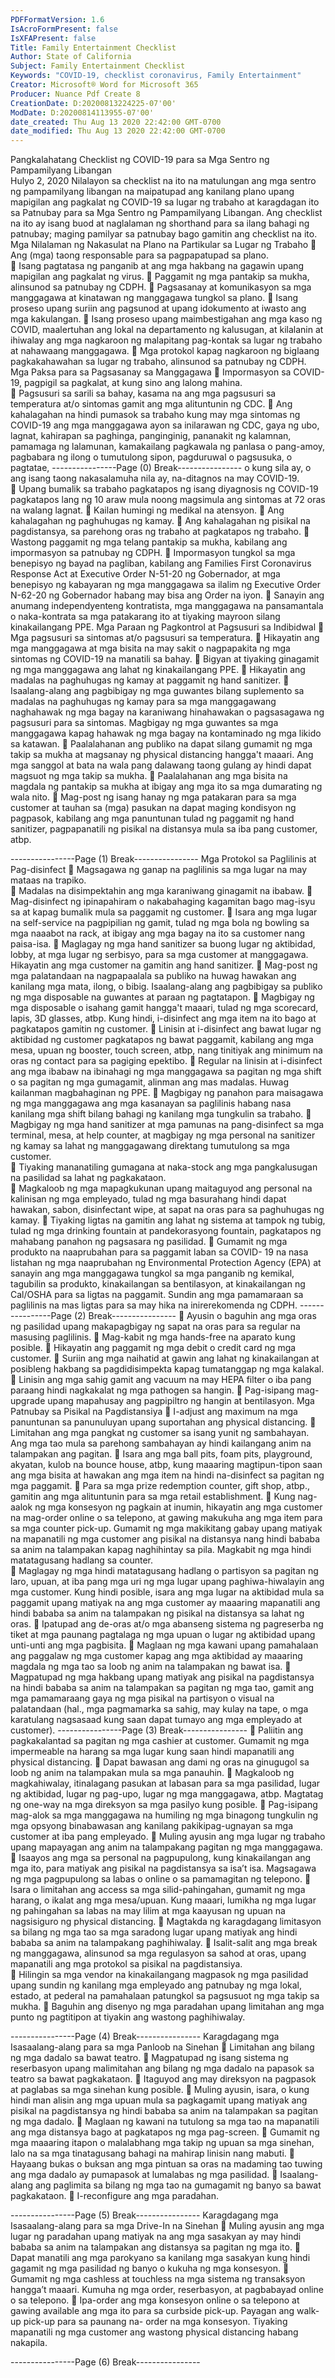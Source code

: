 ```yaml
---
PDFFormatVersion: 1.6
IsAcroFormPresent: false
IsXFAPresent: false
Title: Family Entertainment Checklist
Author: State of California
Subject: Family Entertainment Checklist
Keywords: "COVID-19, checklist coronavirus, Family Entertainment"
Creator: Microsoft® Word for Microsoft 365
Producer: Nuance Pdf Create 8
CreationDate: D:20200813224225-07'00'
ModDate: D:20200814113955-07'00'
date_created: Thu Aug 13 2020 22:42:00 GMT-0700
date_modified: Thu Aug 13 2020 22:42:00 GMT-0700
---
```

 
Pangkalahatang Checklist ng COVID-19 
para sa Mga Sentro ng Pampamilyang Libangan  
Hulyo 2, 2020 
Nilalayon sa checklist na ito na matulungan ang mga sentro ng pampamilyang libangan na 
maipatupad ang kanilang plano upang mapigilan ang pagkalat ng COVID-19 sa lugar ng 
trabaho at karagdagan ito sa Patnubay para sa Mga Sentro ng Pampamilyang Libangan. Ang 
checklist na ito ay isang buod at naglalaman ng shorthand para sa ilang bahagi ng patnubay; 
maging pamilyar sa patnubay bago gamitin ang checklist na ito. 
Mga Nilalaman ng Nakasulat na Plano na 
Partikular sa Lugar ng Trabaho 
 Ang (mga) taong responsable para sa pagpapatupad sa plano.  
 Isang pagtatasa ng panganib at ang mga hakbang na gagawin upang 
mapigilan ang pagkalat ng virus. 
 Paggamit ng mga pantakip sa mukha, alinsunod sa patnubay ng CDPH. 
 Pagsasanay at komunikasyon sa mga manggagawa at kinatawan ng 
manggagawa tungkol sa plano. 
 Isang proseso upang suriin ang pagsunod at upang idokumento at iwasto ang 
mga kakulangan. 
 Isang proseso upang maimbestigahan ang mga kaso ng COVID, maalertuhan 
ang lokal na departamento ng kalusugan, at kilalanin at ihiwalay ang mga 
nagkaroon ng malapitang pag-kontak sa lugar ng trabaho at nahawaang 
manggagawa. 
 Mga protokol kapag nagkaroon ng biglaang pagkakahawahan sa lugar ng 
trabaho, alinsunod sa patnubay ng CDPH. 
Mga Paksa para sa Pagsasanay sa 
Manggagawa 
 Impormasyon sa COVID-19, pagpigil sa pagkalat, at kung sino ang lalong mahina.  
 Pagsusuri sa sarili sa bahay, kasama na ang mga pagsusuri sa temperatura at/o 
sintomas gamit ang mga alituntunin ng CDC. 
 Ang kahalagahan na hindi pumasok sa trabaho kung may mga sintomas ng 
COVID-19 ang mga manggagawa ayon sa inilarawan ng CDC, gaya ng ubo, 
lagnat, kahirapan sa paghinga, panginginig, pananakit ng kalamnan, 
pamamaga ng lalamunan, kamakailang pagkawala ng panlasa o pang-amoy, 
pagbabara ng ilong o tumutulong sipon, pagduruwal o pagsusuka, o pagtatae, 
----------------Page (0) Break----------------
o kung sila ay, o ang isang taong nakasalamuha nila ay, na-ditagnos na may 
COVID-19.  
 Upang bumalik sa trabaho pagkatapos ng isang diyagnosis ng COVID-19 
pagkatapos lang ng 10 araw mula noong magsimula ang sintomas at 72 oras na 
walang lagnat. 
 Kailan humingi ng medikal na atensyon. 
 Ang kahalagahan ng paghuhugas ng kamay. 
 Ang kahalagahan ng pisikal na pagdistansya, sa parehong oras ng trabaho at 
pagkatapos ng trabaho. 
 Wastong paggamit ng mga telang pantakip sa mukha, kabilang ang 
impormasyon sa patnubay ng CDPH. 
 Impormasyon tungkol sa mga benepisyo ng bayad na pagliban, kabilang ang 
Families First Coronavirus Response Act at Executive Order N-51-20 ng 
Gobernador, at mga benepisyo ng kabayaran ng mga manggagawa sa ilalim 
ng Executive Order N-62-20 ng Gobernador habang may bisa ang Order na iyon. 
 Sanayin ang anumang independyenteng kontratista, mga manggagawa na 
pansamantala o naka-kontrata sa mga patakarang ito at tiyaking mayroon 
silang kinakailangang PPE. 
Mga Paraan ng Pagkontrol at Pagsusuri sa 
Indibidwal 
 Mga pagsusuri sa sintomas at/o pagsusuri sa temperatura. 
 Hikayatin ang mga manggagawa at mga bisita na may sakit o nagpapakita ng 
mga sintomas ng COVID-19 na manatili sa bahay. 
 Bigyan at tiyaking ginagamit ng mga manggagawa ang lahat ng 
kinakailangang PPE. 
 Hikayatin ang madalas na paghuhugas ng kamay at paggamit ng hand sanitizer. 
 Isaalang-alang ang pagbibigay ng mga guwantes bilang suplemento sa 
madalas na paghuhugas ng kamay para sa mga manggagawang naghahawak 
ng mga bagay na karaniwang hinahawakan o pagsasagawa ng pagsusuri para 
sa sintomas. Magbigay ng mga guwantes sa mga manggagawa kapag 
hahawak ng mga bagay na kontaminado ng mga likido sa katawan. 
 Paalalahanan ang publiko na dapat silang gumamit ng mga takip sa mukha at 
magsanay ng physical distancing hangga't maaari. Ang mga sanggol at bata na 
wala pang dalawang taong gulang ay hindi dapat magsuot ng mga takip sa 
mukha. 
 Paalalahanan ang mga bisita na magdala ng pantakip sa mukha at ibigay ang 
mga ito sa mga dumarating ng wala nito. 
 Mag-post ng isang hanay ng mga patakaran para sa mga customer at tauhan 
sa (mga) pasukan na dapat maging kondisyon ng pagpasok, kabilang ang mga 
panuntunan tulad ng paggamit ng hand sanitizer, pagpapanatili ng pisikal na 
distansya mula sa iba pang customer, atbp. 
 
 
----------------Page (1) Break----------------
Mga Protokol sa Paglilinis at Pag-disinfect 
 Magsagawa ng ganap na paglilinis sa mga lugar na may mataas na trapiko.  
 Madalas na disimpektahin ang mga karaniwang ginagamit na ibabaw. 
 Mag-disinfect ng ipinapahiram o nakabahaging kagamitan bago mag-isyu sa at 
kapag bumalik mula sa paggamit ng customer. 
 Isara ang mga lugar na self-service na pagpipilian ng gamit, tulad ng mga bola 
ng bowling sa mga naaabot na rack, at ibigay ang mga bagay na ito sa 
customer nang paisa-isa. 
 Maglagay ng mga hand sanitizer sa buong lugar ng aktibidad, lobby, at mga 
lugar ng serbisyo, para sa mga customer at manggagawa. Hikayatin ang mga 
customer na gamitin ang hand sanitizer. 
 Mag-post ng mga palatandaan na nagpapaalala sa publiko na huwag 
hawakan ang kanilang mga mata, ilong, o bibig. Isaalang-alang ang 
pagbibigay sa publiko ng mga disposable na guwantes at paraan ng 
pagtatapon. 
 Magbigay ng mga disposable o isahang gamit hangga't maaari, tulad ng mga 
scorecard, lapis, 3D glasses, atbp. Kung hindi, i-disinfect ang mga item na ito 
bago at pagkatapos gamitin ng customer. 
 Linisin at i-disinfect ang bawat lugar ng aktibidad ng customer pagkatapos ng 
bawat paggamit, kabilang ang mga mesa, upuan ng booster, touch screen, 
atbp, nang tinitiyak ang minimum na oras ng contact para sa pagiging epektibo. 
 Regular na linisin at i-disinfect ang mga ibabaw na ibinahagi ng mga 
manggagawa sa pagitan ng mga shift o sa pagitan ng mga gumagamit, 
alinman ang mas madalas. Huwag kailanman magbahaginan ng PPE. 
 Magbigay ng panahon para maisagawa ng mga manggagawa ang mga 
kasanayan sa paglilinis habang nasa kanilang mga shift bilang bahagi ng 
kanilang mga tungkulin sa trabaho. 
 Magbigay ng mga hand sanitizer at mga pamunas na pang-disinfect sa mga 
terminal, mesa, at help counter, at magbigay ng mga personal na sanitizer ng 
kamay sa lahat ng manggagawang direktang tumutulong sa mga customer.  
 Tiyaking mananatiling gumagana at naka-stock ang mga pangkalusugan na 
pasilidad sa lahat ng pagkakataon.  
 Magkaloob ng mga mapagkukunan upang maitaguyod ang personal na 
kalinisan ng mga empleyado, tulad ng mga basurahang hindi dapat hawakan, 
sabon, disinfectant wipe, at sapat na oras para sa paghuhugas ng kamay. 
 Tiyaking ligtas na gamitin ang lahat ng sistema at tampok ng tubig, tulad ng mga 
drinking fountain at pandekorasyong fountain, pagkatapos ng mahabang 
panahon ng pagsasara ng pasilidad. 
 Gumamit ng mga produkto na naaprubahan para sa paggamit laban sa COVID-
19 na nasa listahan ng mga naaprubahan ng Environmental Protection Agency 
(EPA) at sanayin ang mga manggagawa tungkol sa mga panganib ng kemikal, 
tagubilin sa produkto, kinakailangan sa bentilasyon, at kinakailangan ng 
Cal/OSHA para sa ligtas na paggamit. Sundin ang mga pamamaraan sa 
paglilinis na mas ligtas para sa may hika na inirerekomenda ng CDPH. 
----------------Page (2) Break----------------
 Ayusin o baguhin ang mga oras ng pasilidad upang makapagbigay ng sapat na 
oras para sa regular na masusing paglilinis. 
 Mag-kabit ng mga hands-free na aparato kung posible. 
 Hikayatin ang paggamit ng mga debit o credit card ng mga customer. 
 Suriin ang mga naihatid at gawin ang lahat ng kinakailangan at posibleng 
hakbang sa pagdidisimpekta kapag tumatanggap ng mga kalakal. 
 Linisin ang mga sahig gamit ang vacuum na may HEPA filter o iba pang paraang 
hindi nagkakalat ng mga pathogen sa hangin. 
 Pag-isipang mag-upgrade upang mapahusay ang pagpipiltro ng hangin at 
bentilasyon. 
Mga Patnubay sa Pisikal na Pagdistansiya 
 I-adjust ang maximum na mga panuntunan sa panunuluyan upang suportahan 
ang physical distancing. 
 Limitahan ang mga pangkat ng customer sa isang yunit ng sambahayan. Ang 
mga tao mula sa parehong sambahayan ay hindi kailangang anim na 
talampakan ang pagitan. 
 Isara ang mga ball pits, foam pits, playground, akyatan, kulob na bounce house, 
atbp, kung maaaring magtipun-tipon saan ang mga bisita at hawakan ang mga 
item na hindi na-disinfect sa pagitan ng mga paggamit. 
 Para sa mga prize redemption counter, gift shop, atbp., gamitin ang mga 
alituntunin para sa mga retail establishment. 
 Kung nag-aalok ng mga konsesyon ng pagkain at inumin, hikayatin ang mga 
customer na mag-order online o sa telepono, at gawing makukuha ang mga 
item para sa mga counter pick-up. Gumamit ng mga makikitang gabay upang 
matiyak na mapanatili ng mga customer ang pisikal na distansya nang hindi 
bababa sa anim na talampakan kapag naghihintay sa pila. Magkabit ng mga 
hindi matatagusang hadlang sa counter.  
 Maglagay ng mga hindi matatagusang hadlang o partisyon sa pagitan ng laro, 
upuan, at iba pang mga uri ng mga lugar upang paghiwa-hiwalayin ang mga 
customer. Kung hindi posible, isara ang mga lugar na aktibidad mula sa 
paggamit upang matiyak na ang mga customer ay maaaring mapanatili ang 
hindi bababa sa anim na talampakan ng pisikal na distansya sa lahat ng oras. 
 Ipatupad ang de-oras at/o mga abanseng sistema ng pagreserba ng tiket at 
mga paunang pagtalaga ng mga upuan o lugar ng aktibidad upang unti-unti 
ang mga pagbisita. 
 Maglaan ng mga kawani upang pamahalaan ang paggalaw ng mga customer 
kapag ang mga aktibidad ay maaaring magdala ng mga tao sa loob ng anim 
na talampakan ng bawat isa. 
 Magpatupad ng mga hakbang upang matiyak ang pisikal na pagdistansya na 
hindi bababa sa anim na talampakan sa pagitan ng mga tao, gamit ang mga 
pamamaraang gaya ng mga pisikal na partisyon o visual na palatandaan (hal., 
mga pagmamarka sa sahig, may kulay na tape, o mga karatulang nagsasaad 
kung saan dapat tumayo ang mga empleyado at customer). 
----------------Page (3) Break----------------
 Paliitin ang pagkakalantad sa pagitan ng mga cashier at customer. Gumamit ng 
mga impermeable na harang sa mga lugar kung saan hindi mapanatili ang 
physical distancing. 
 Dapat bawasan ang dami ng oras na ginugugol sa loob ng anim na talampakan 
mula sa mga panauhin. 
 Magkaloob ng magkahiwalay, itinalagang pasukan at labasan para sa mga 
pasilidad, lugar ng aktibidad, lugar ng pag-upo, lugar ng mga manggagawa, 
atbp. Magtatag ng one-way na mga direksyon sa mga pasilyo kung posible. 
 Pag-isipang mag-alok sa mga manggagawa na humiling ng mga binagong 
tungkulin ng mga opsyong binabawasan ang kanilang pakikipag-ugnayan sa 
mga customer at iba pang empleyado. 
 Muling ayusin ang mga lugar ng trabaho upang mapayagan ang anim na 
talampakang pagitan ng mga manggagawa. 
 Isaayos ang mga sa personal na pagpupulong, kung kinakailangan ang mga ito, 
para matiyak ang pisikal na pagdistansya sa isa’t isa. Magsagawa ng mga 
pagpupulong sa labas o online o sa pamamagitan ng telepono. 
 Isara o limitahan ang access sa mga silid-pahingahan, gumamit ng mga harang, 
o ikalat ang mga mesa/upuan. Kung maaari, lumikha ng mga lugar ng 
pahingahan sa labas na may lilim at mga kaayusan ng upuan na nagsisiguro ng 
physical distancing. 
 Magtakda ng karagdagang limitasyon sa bilang ng mga tao sa mga saradong 
lugar upang matiyak ang hindi bababa sa anim na talampakang paghihiwalay. 
 Isalit-salit ang mga break ng manggagawa, alinsunod sa mga regulasyon sa 
sahod at oras, upang mapanatili ang mga protokol sa pisikal na pagdistansiya.  
 Hilingin sa mga vendor na kinakailangang magpasok ng mga pasilidad upang 
sundin ng kanilang mga empleyado ang patnubay ng mga lokal, estado, at 
pederal na pamahalaan patungkol sa pagsusuot ng mga takip sa mukha. 
 Baguhin ang disenyo ng mga paradahan upang limitahan ang mga punto ng 
pagtitipon at tiyakin ang wastong paghihiwalay.  
  
----------------Page (4) Break----------------
Karagdagang mga Isasaalang-alang para sa 
mga Panloob na Sinehan 
 Limitahan ang bilang ng mga dadalo sa bawat teatro. 
 Magpatupad ng isang sistema ng reserbasyon upang malimitahan ang bilang ng 
mga dadalo na papasok sa teatro sa bawat pagkakataon. 
 Itaguyod ang may direksyon na pagpasok at paglabas sa mga sinehan kung 
posible. 
 Muling ayusin, isara, o kung hindi man alisin ang mga upuan mula sa pagkagamit 
upang matiyak ang pisikal na pagdistansya ng hindi bababa sa anim na 
talampakan sa pagitan ng mga dadalo. 
 Maglaan ng kawani na tutulong sa mga tao na mapanatili ang mga distansya 
bago at pagkatapos ng mga pag-screen. 
 Gumamit ng mga maaaring itapon o malalabhang mga takip ng upuan sa mga 
sinehan, lalo na sa mga tinatagusang bahagi na mahirap linisin nang mabuti. 
 Hayaang bukas o buksan ang mga pintuan sa oras na madaming tao tuwing 
ang mga dadalo ay pumapasok at lumalabas ng mga pasilidad. 
 Isaalang-alang ang paglimita sa bilang ng mga tao na gumagamit ng banyo sa 
bawat pagkakataon. 
 I-reconfigure ang mga paradahan. 
  
----------------Page (5) Break----------------
Karagdagang mga Isasaalang-alang para sa 
mga Drive-In na Sinehan 
 Muling ayusin ang mga lugar ng paradahan upang matiyak na ang mga 
sasakyan ay may hindi bababa sa anim na talampakan ang distansya sa 
pagitan ng mga ito. 
 Dapat manatili ang mga parokyano sa kanilang mga sasakyan kung hindi 
gagamit ng mga pasilidad ng banyo o kukuha ng mga konsesyon. 
 Gumamit ng mga cashless at touchless na mga sistema ng transaksyon hangga’t 
maaari. Kumuha ng mga order, reserbasyon, at pagbabayad online o sa 
telepono. 
 Ipa-order ang mga konsesyon online o sa telepono at gawing available ang mga 
ito para sa curbside pick-up. Payagan ang walk-up pick-up para sa paunang na-
order na mga konsesyon. Tiyaking mapanatili ng mga customer ang wastong 
physical distancing habang nakapila. 
 
 
 
 
----------------Page (6) Break----------------
